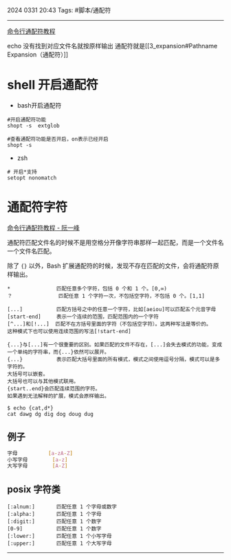 2024 0331 20:43
Tags: #脚本/通配符

---


[命令行通配符教程](https://www.ruanyifeng.com/blog/2018/09/bash-wildcards.html)

echo 没有找到对应文件名就按原样输出
通配符就是[[3_expansion#Pathname Expansion（通配符）]]
# shell 开启通配符

- bash开启通配符
```shell
#开启通配符功能
shopt -s  extglob

#查看通配符功能是否开启，on表示已经开启
shopt -s
```

- zsh
```shell
# 开启*支持
setopt nonomatch
```

# 通配符字符

[命令行通配符教程 - 阮一峰](https://www.ruanyifeng.com/blog/2018/09/bash-wildcards.html)

通配符匹配文件名的时候不是用空格分开像字符串那样一起匹配，而是一个文件名一个文件名匹配。

除了 `{}` 以外，Bash 扩展通配符的时候，发现不存在匹配的文件，会将通配符原样输出。

```shell
*			    匹配任意多个字符，包括 0 个和 1 个。[0,∞)
？			    匹配任意 1 个字符一次，不包括空字符，不包括 0 个。[1,1]

[...]           匹配方括号之中的任意一个字符，比如[aeiou]可以匹配五个元音字母
[start-end]     表示一个连续的范围，匹配范围内的一个字符
[^...]和[!...]  匹配不在方括号里面的字符（不包括空字符）。这两种写法是等价的。
这种模式下也可以使用连续范围的写法[!start-end]

{...}与[...]有一个很重要的区别。如果匹配的文件不存在，[...]会失去模式的功能，变成一个单纯的字符串，而{...}依然可以展开。
{...} 			表示匹配大括号里面的所有模式，模式之间使用逗号分隔，模式可以是多字符的。
大括号可以嵌套。
大括号也可以与其他模式联用。
{start..end}会匹配连续范围的字符。
如果遇到无法解释的扩展，模式会原样输出。
```

```shell
$ echo {cat,d*}
cat dawg dg dig dog doug dug
```

## 例子
```bash
字母			[a-zA-Z]
小写字母		[a-z]
大写字母		[A-Z]
```

## posix 字符类

```shell
[:alnum:]	    匹配任意 1 个字母或数字
[:alpha:]		匹配任意 1 个字母
[:digit:]       匹配任意 1 个数字
[0-9]			匹配任意 1 个数字
[:lower:]		匹配任意 1 个小写字母
[:upper:]		匹配任意 1 个大写字母
```




---
